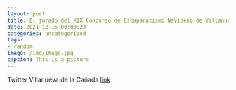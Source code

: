 ```yaml
---
layout: post
title: El jurado del XIX Concurso de Escaparatismo Navideño de VillanuevaDeLaCañada ya ha visitado los establecimientos participantes....
date: 2021-12-15 00:00:23
categories: uncategorized
tags:
- random
image: /img/image.jpg
caption: This is a picture
---
```

Twitter Villanueva de la Cañada [link](https://twitter.com/AytoVDLCanada/status/1470775968289669124)
